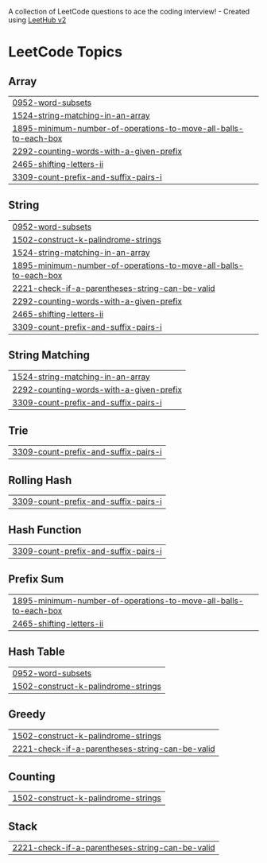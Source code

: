 A collection of LeetCode questions to ace the coding interview! - Created using [LeetHub v2](https://github.com/arunbhardwaj/LeetHub-2.0)
<!---LeetCode Topics Start-->
# LeetCode Topics
## Array
|  |
| ------- |
| [0952-word-subsets](https://github.com/parpsyche/leetcode_daily/tree/master/0952-word-subsets) |
| [1524-string-matching-in-an-array](https://github.com/parpsyche/leetcode_daily/tree/master/1524-string-matching-in-an-array) |
| [1895-minimum-number-of-operations-to-move-all-balls-to-each-box](https://github.com/parpsyche/leetcode_daily/tree/master/1895-minimum-number-of-operations-to-move-all-balls-to-each-box) |
| [2292-counting-words-with-a-given-prefix](https://github.com/parpsyche/leetcode_daily/tree/master/2292-counting-words-with-a-given-prefix) |
| [2465-shifting-letters-ii](https://github.com/parpsyche/leetcode_daily/tree/master/2465-shifting-letters-ii) |
| [3309-count-prefix-and-suffix-pairs-i](https://github.com/parpsyche/leetcode_daily/tree/master/3309-count-prefix-and-suffix-pairs-i) |
## String
|  |
| ------- |
| [0952-word-subsets](https://github.com/parpsyche/leetcode_daily/tree/master/0952-word-subsets) |
| [1502-construct-k-palindrome-strings](https://github.com/parpsyche/leetcode_daily/tree/master/1502-construct-k-palindrome-strings) |
| [1524-string-matching-in-an-array](https://github.com/parpsyche/leetcode_daily/tree/master/1524-string-matching-in-an-array) |
| [1895-minimum-number-of-operations-to-move-all-balls-to-each-box](https://github.com/parpsyche/leetcode_daily/tree/master/1895-minimum-number-of-operations-to-move-all-balls-to-each-box) |
| [2221-check-if-a-parentheses-string-can-be-valid](https://github.com/parpsyche/leetcode_daily/tree/master/2221-check-if-a-parentheses-string-can-be-valid) |
| [2292-counting-words-with-a-given-prefix](https://github.com/parpsyche/leetcode_daily/tree/master/2292-counting-words-with-a-given-prefix) |
| [2465-shifting-letters-ii](https://github.com/parpsyche/leetcode_daily/tree/master/2465-shifting-letters-ii) |
| [3309-count-prefix-and-suffix-pairs-i](https://github.com/parpsyche/leetcode_daily/tree/master/3309-count-prefix-and-suffix-pairs-i) |
## String Matching
|  |
| ------- |
| [1524-string-matching-in-an-array](https://github.com/parpsyche/leetcode_daily/tree/master/1524-string-matching-in-an-array) |
| [2292-counting-words-with-a-given-prefix](https://github.com/parpsyche/leetcode_daily/tree/master/2292-counting-words-with-a-given-prefix) |
| [3309-count-prefix-and-suffix-pairs-i](https://github.com/parpsyche/leetcode_daily/tree/master/3309-count-prefix-and-suffix-pairs-i) |
## Trie
|  |
| ------- |
| [3309-count-prefix-and-suffix-pairs-i](https://github.com/parpsyche/leetcode_daily/tree/master/3309-count-prefix-and-suffix-pairs-i) |
## Rolling Hash
|  |
| ------- |
| [3309-count-prefix-and-suffix-pairs-i](https://github.com/parpsyche/leetcode_daily/tree/master/3309-count-prefix-and-suffix-pairs-i) |
## Hash Function
|  |
| ------- |
| [3309-count-prefix-and-suffix-pairs-i](https://github.com/parpsyche/leetcode_daily/tree/master/3309-count-prefix-and-suffix-pairs-i) |
## Prefix Sum
|  |
| ------- |
| [1895-minimum-number-of-operations-to-move-all-balls-to-each-box](https://github.com/parpsyche/leetcode_daily/tree/master/1895-minimum-number-of-operations-to-move-all-balls-to-each-box) |
| [2465-shifting-letters-ii](https://github.com/parpsyche/leetcode_daily/tree/master/2465-shifting-letters-ii) |
## Hash Table
|  |
| ------- |
| [0952-word-subsets](https://github.com/parpsyche/leetcode_daily/tree/master/0952-word-subsets) |
| [1502-construct-k-palindrome-strings](https://github.com/parpsyche/leetcode_daily/tree/master/1502-construct-k-palindrome-strings) |
## Greedy
|  |
| ------- |
| [1502-construct-k-palindrome-strings](https://github.com/parpsyche/leetcode_daily/tree/master/1502-construct-k-palindrome-strings) |
| [2221-check-if-a-parentheses-string-can-be-valid](https://github.com/parpsyche/leetcode_daily/tree/master/2221-check-if-a-parentheses-string-can-be-valid) |
## Counting
|  |
| ------- |
| [1502-construct-k-palindrome-strings](https://github.com/parpsyche/leetcode_daily/tree/master/1502-construct-k-palindrome-strings) |
## Stack
|  |
| ------- |
| [2221-check-if-a-parentheses-string-can-be-valid](https://github.com/parpsyche/leetcode_daily/tree/master/2221-check-if-a-parentheses-string-can-be-valid) |
<!---LeetCode Topics End-->